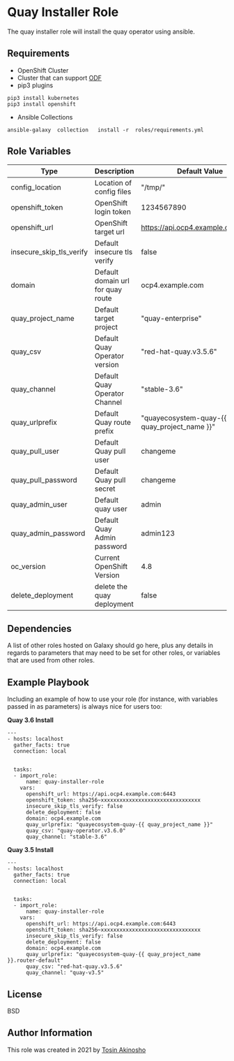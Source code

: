 Quay Installer Role
=========

The quay installer role will install the quay operator using ansible.

Requirements
------------

* OpenShift Cluster
* Cluster that can support [ODF](https://www.redhat.com/en/technologies/cloud-computing/openshift-data-foundation)
* pip3 plugins
```
pip3 install kubernetes
pip3 install openshift
```
* Ansible Collections
```
ansible-galaxy  collection   install -r  roles/requirements.yml
```

Role Variables
--------------
Type  | Description  | Default Value
--|---|--
config_location | Location of config files |  "/tmp/"
openshift_token | OpenShift login token | 1234567890
openshift_url | OpenShift target url | https://api.ocp4.example.com:6443
insecure_skip_tls_verify | Default insecure tls verify | false
domain | Default domain url for quay route | ocp4.example.com
quay_project_name | Default target project | "quay-enterprise"
quay_csv | Default Quay Operator version | "red-hat-quay.v3.5.6"
quay_channel | Default Quay Operator Channel | "stable-3.6"
quay_urlprefix | Default Quay route prefix | "quayecosystem-quay-{{ quay_project_name }}"
quay_pull_user | Default Quay pull user | changeme
quay_pull_password | Default Quay pull secret | changeme
quay_admin_user | Default quay user | admin
quay_admin_password | Default Quay Admin  password | admin123
oc_version | Current OpenShift Version | 4.8 
delete_deployment | delete the quay deployment | false

Dependencies
------------

A list of other roles hosted on Galaxy should go here, plus any details in regards to parameters that may need to be set for other roles, or variables that are used from other roles.

Example Playbook
----------------

Including an example of how to use your role (for instance, with variables passed in as parameters) is always nice for users too:

**Quay 3.6 Install**
```
---
- hosts: localhost
  gather_facts: true
  connection: local


  tasks:
  - import_role:
      name: quay-installer-role
    vars:
      openshift_url: https://api.ocp4.example.com:6443
      openshift_token: sha256~xxxxxxxxxxxxxxxxxxxxxxxxxxxxxxxx
      insecure_skip_tls_verify: false
      delete_deployment: false 
      domain: ocp4.example.com
      quay_urlprefix: "quayecosystem-quay-{{ quay_project_name }}"
      quay_csv: "quay-operator.v3.6.0"
      quay_channel: "stable-3.6"
```

**Quay 3.5 Install**
```
---
- hosts: localhost
  gather_facts: true
  connection: local


  tasks:
  - import_role:
      name: quay-installer-role
    vars:
      openshift_url: https://api.ocp4.example.com:6443
      openshift_token: sha256~xxxxxxxxxxxxxxxxxxxxxxxxxxxxxxxx
      insecure_skip_tls_verify: false
      delete_deployment: false 
      domain: ocp4.example.com
      quay_urlprefix: "quayecosystem-quay-{{ quay_project_name }}.router-default"
      quay_csv: "red-hat-quay.v3.5.6"
      quay_channel: "quay-v3.5"
```

License
-------

BSD

Author Information
------------------
This role was created in 2021 by [Tosin Akinosho](https://github.com/tosin2013)
